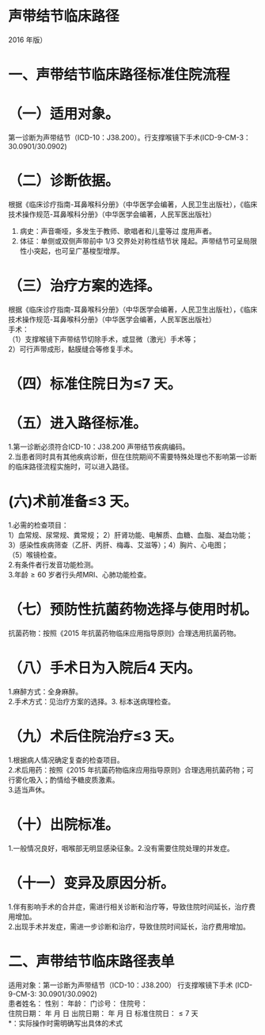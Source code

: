 # 声带结节临床路径  
2016 年版）  
# 一、声带结节临床路径标准住院流程  
# （一）适用对象。  
第一诊断为声带结节（ICD-10：J38.200）。行支撑喉镜下手术(ICD-9-CM-3：30.0901/30.0902)  
# （二）诊断依据。  
根据《临床诊疗指南-耳鼻喉科分册》（中华医学会编著，人民卫生出版社），《临床技术操作规范-耳鼻喉科分册》（中华医学会编著，人民军医出版社）  
1. 病史：声音嘶哑，多发生于教师、歌唱者和儿童等过 度用声者。  
2. 体征：单侧或双侧声带前中 1/3  交界处对称性结节状 隆起。声带结节可呈局限性小突起，也可呈广基梭型增厚。  
# （三）治疗方案的选择。  
根据《临床诊疗指南-耳鼻喉科分册》（中华医学会编著，人民卫生出版社），《临床技术操作规范-耳鼻喉科分册》（中华医学会编著，人民军医出版社）  
手术：  
（1）支撑喉镜下声带结节切除手术，或显微（激光）手术等；  
2）可行声带成形，黏膜缝合等修复手术。  
# （四）标准住院日为≤7 天。  
# （五）进入路径标准。  
1.第一诊断必须符合ICD-10：J38.200 声带结节疾病编码。  
2.当患者同时具有其他疾病诊断，但在住院期间不需要特殊处理也不影响第一诊断的临床路径流程实施时，可以进入路径。  
# (六)术前准备≤3 天。  
1.必需的检查项目：  
1）血常规、尿常规、粪常规； 2）肝肾功能、电解质、血糖、血脂、凝血功能； 3）感染性疾病筛查（乙肝、丙肝、梅毒、艾滋等）；4）胸片、心电图；  
（5）喉镜检查。  
2.有条件者行发音功能检测。  
3.年龄${\geq}60$ 岁者行头颅MRI、心肺功能检查。  
# （七）预防性抗菌药物选择与使用时机。  
抗菌药物：按照《2015 年抗菌药物临床应用指导原则》合理选用抗菌药物。  
# （八）手术日为入院后4 天内。  
1.麻醉方式：全身麻醉。  
2.手术方式：见治疗方案的选择。3. 标本送病理检查。  
# （九）术后住院治疗≤3 天。  
1.根据病人情况确定复查的检查项目。  
2.术后用药：按照《2015 年抗菌药物临床应用指导原则》合理选用抗菌药物；可行雾化吸入；酌情给予糖皮质激素。  
3.适当声休。  
# （十）出院标准。  
1.一般情况良好，咽喉部无明显感染征象。2.没有需要住院处理的并发症。  
# （十一）变异及原因分析。  
1.伴有影响手术的合并症，需进行相关诊断和治疗等，导致住院时间延长，治疗费用增加。  
2.出现手术并发症，需进一步诊断和治疗，导致住院时间延长，治疗费用增加。  
# 二、声带结节临床路径表单  
适用对象：第一诊断为声带结节（ICD-10：J38.200） 行支撑喉镜下手术 (ICD-9-CM-3: 30.0901/30.0902)  
患者姓名：  性别：  年龄：  门诊号：  住院号：  
住院日期： 年 月 日         出院日期： 年 月 日       标准住院日：${\leq}7$ 天  
\*：实际操作时需明确写出具体的术式  
